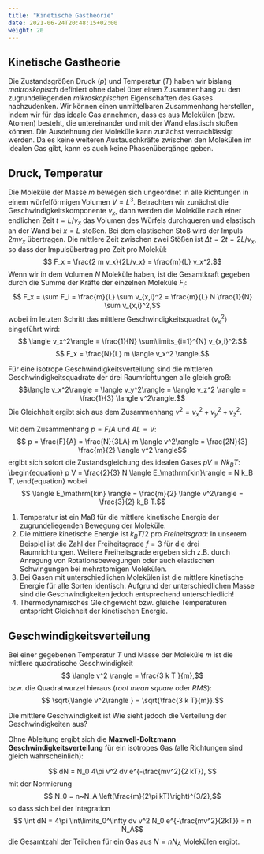 ```yaml
---
title: "Kinetische Gastheorie"
date: 2021-06-24T20:48:15+02:00
weight: 20
---
```

## Kinetische Gastheorie
Die Zustandsgrößen Druck ($p$) und Temperatur ($T$)  haben wir bislang
_makroskopisch_ definiert ohne dabei über einen Zusammenhang zu den zugrundeliegenden
_mikroskopischen_ Eigenschaften des Gases nachzudenken. Wir können einen unmittelbaren
Zusammenhang herstellen, indem wir für das ideale Gas annehmen, dass es aus Molekülen
(bzw. Atomen) besteht, die untereinander und mit der Wand elastisch stoßen können. Die
Ausdehnung der Moleküle kann zunächst vernachlässigt werden. Da es keine weiteren
Austauschkräfte zwischen den Molekülen im idealen Gas gibt, kann es auch keine Phasenübergänge
geben. 

## Druck, Temperatur
Die Moleküle der Masse $m$ bewegen sich ungeordnet in alle Richtungen in einem würfelförmigen 
Volumen $V=L^3$. Betrachten wir zunächst die 
Geschwindigkeitskomponente $v_x$, dann werden die Moleküle nach einer endlichen Zeit
$t=L/v_x$ das Volumen des Würfels durchqueren und elastisch an der Wand bei $x=L$ stoßen.
Bei dem elastischen Stoß wird der Impuls $2 m v_x$ übertragen. Die mittlere Zeit zwischen zwei
Stößen ist $\Delta t = 2t = 2L/v_x$, so dass der Impulsübertrag pro Zeit pro Molekül:
$$ F_x = \frac{2 m v_x}{2L/v_x} = \frac{m}{L} v_x^2.$$
Wenn wir in dem Volumen $N$ Moleküle haben, ist die Gesamtkraft gegeben durch die Summe
der Kräfte der einzelnen Moleküle $F_i$:
$$ F_x = \sum F_i = \frac{m}{L} \sum v_{x,i}^2 = \frac{m}{L} N \frac{1}{N} \sum v_{x,i}^2,$$
wobei im letzten Schritt das mittlere Geschwindigkeitsquadrat $\langle v_x^2\rangle$  eingeführt wird:
$$ \langle v_x^2\rangle = \frac{1}{N} \sum\limits_{i=1}^{N} v_{x,i}^2:$$
$$ F_x = \frac{N}{L} m \langle v_x^2 \rangle.$$

Für eine isotrope Geschwindigkeitsverteilung sind die mittleren Geschwindigkeitsquadrate
der drei Raumrichtungen alle gleich groß:
$$\langle v_x^2\rangle = \langle v_y^2\rangle = \langle v_z^2 \rangle = \frac{1}{3} \langle v^2\rangle.$$
Die Gleichheit ergibt sich aus dem Zusammenhang $v^2 = v_x^2 + v_y^2 + v_z^2$.

Mit dem Zusammenhang $p=F/A$ und $AL=V$:
$$ p = \frac{F}{A} = \frac{N}{3LA} m \langle v^2\rangle = \frac{2N}{3} \frac{m}{2} \langle v^2 \rangle$$
ergibt sich sofort die Zustandsgleichung des idealen Gases $pV = N k_B T$:
\begin{equation}
 p V = \frac{2}{3} N \langle E_\mathrm{kin}\rangle = N k_B T,
\end{equation}
wobei
$$ \langle E_\mathrm{kin} \rangle = \frac{m}{2} \langle v^2\rangle = \frac{3}{2} k_B T.$$

   1. Temperatur ist ein Maß für die mittlere kinetische Energie der zugrundeliegenden Bewegung der Moleküle.
   2. Die mittlere kinetische Energie ist $k_BT/2$ pro _Freiheitsgrad_: In unserem Beispiel ist die Zahl der 
      Freiheitsgrade $f=3$ für die drei Raumrichtungen. Weitere Freiheitsgrade ergeben sich z.B. durch Anregung 
      von Rotationsbewegungen oder auch elastischen Schwingungen bei mehratomigen Molekülen.
   3. Bei Gasen mit unterschiedlichen Molekülen ist die mittlere kinetische Energie für alle Sorten identisch.
      Aufgrund der unterschiedlichen Masse sind die Geschwindigkeiten jedoch entsprechend unterschiedlich!
   4. Thermodynamisches Gleichgewicht bzw. gleiche Temperaturen entspricht Gleichheit der kinetischen Energie.
      

## Geschwindigkeitsverteilung
Bei einer gegebenen Temperatur $T$ und Masse der Moleküle $m$ ist die mittlere quadratische Geschwindigkeit
$$ \langle v^2 \rangle = \frac{3 k T }{m},$$
bzw. die Quadratwurzel hieraus (_root mean square_ oder _RMS_):
$$ \sqrt{\langle v^2\rangle } = \sqrt{\frac{3 k T}{m}}.$$

Die mittlere Geschwindigkeit ist 
Wie sieht jedoch die Verteilung der Geschwindigkeiten aus?

Ohne Ableitung ergibt sich die **Maxwell-Boltzmann Geschwindigkeitsverteilung** für ein isotropes Gas (alle
Richtungen sind gleich wahrscheinlich):

$$ dN = N_0 4\pi v^2 dv e^{-\frac{mv^2}{2 kT}}, $$
mit der Normierung  
$$ N_0 = n~N_A \left(\frac{m}{2\pi kT}\right)^{3/2},$$
so dass sich bei der Integration 
$$ \int dN = 4\pi \int\limits_0^\infty dv v^2 N_0 e^{-\frac{mv^2}{2kT}}  = n N_A$$
die Gesamtzahl der Teilchen für ein Gas aus $N=nN_A$ Molekülen ergibt.


